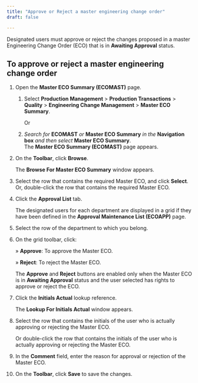 ```yaml
---
title: "Approve or Reject a master engineering change order"
draft: false

---
```


Designated users must approve or reject the changes proposed in a master Engineering Change Order (ECO) that is in **Awaiting Approval** status.

## To approve or reject a master engineering change order

1.  Open the **Master ECO Summary (ECOMAST)** page.

    1. Select **Production Management** > **Production Transactions** > **Quality** > **Engineering Change Management** > **Master ECO Summary**.

        Or

    2.  *Search for* **ECOMAST** *or* **Master ECO Summary** *in the* **Navigation box** *and then select* **Master ECO Summary**. <br> The **Master ECO Summary (ECOMAST)** page appears.

2.  On the **Toolbar**, click **Browse**.

    The **Browse For Master ECO Summary** window appears.

3.  Select the row that contains the required Master ECO, and click **Select**. Or, double-click the row that contains the required Master ECO.
4.  Click the **Approval List** tab.

    The designated users for each department are displayed in a grid if they have been defined in the **Approval Maintenance List (ECOAPP)** page.

5.  Select the row of the department to which you belong.
6.  On the grid toolbar, click:

    » **Approve**: To approve the Master ECO.

    » **Reject**: To reject the Master ECO.

    The **Approve** and **Reject** buttons are enabled only when the Master ECO is in **Awaiting Approval** status and the user selected has rights to approve or reject the ECO.

7.  Click the **Initials Actual** lookup reference.

    The **Lookup For Initials Actual** window appears.

8.  Select the row that contains the initials of the user who is actually approving or rejecting the Master ECO.

    Or double-click the row that contains the initials of the user who is actually approving or rejecting the Master ECO.

1.  In the **Comment** field, enter the reason for approval or rejection of the Master ECO.
2.  On the **Toolbar**, click **Save** to save the changes.